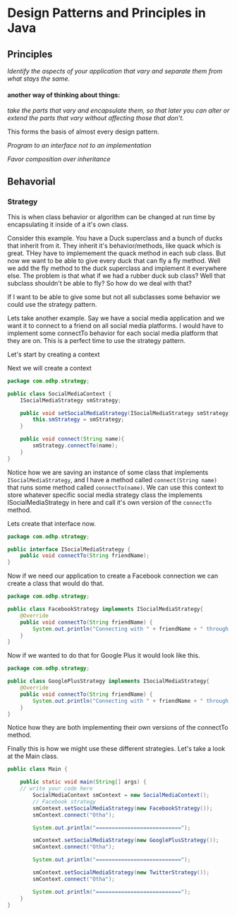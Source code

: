 # Design Patterns and Principles in Java

## Principles

*Identify the aspects of your
application that vary and separate
them from what stays the same.*

#### another way of thinking about things:

*take the parts
that vary and encapsulate them, so that later you can
alter or extend the parts that vary without affecting
those that don’t.*

This forms the basis of almost every design pattern.

*Program to an interface not to an implementation*

*Favor composition over inheritance*

## Behavorial

### Strategy
This is when class behavior or algorithm can be changed at run time by encapsulating it inside of a it's own class.

Consider this example. You have a Duck superclass and a bunch of ducks that inherit from it. They inherit it's behavior/methods, like quack which is great. THey have to implemement the quack method in each sub class. But now we want to be able to give every duck that can fly a fly method. Well we add the fly method to the duck superclass and implement it everywhere else. The problem is that what if we had a rubber duck sub class? Well that subclass shouldn't be able to fly? So how do we deal with that?

If I want to be able to give some but not all subclasses some behavior we could use the strategy pattern.

Lets take another example. Say we have a social media application and we want it to connect to a friend on all social media platforms. I would have to implement some connectTo behavior for each social media platform that they are on. This is a perfect time to use the strategy pattern.

Let's start by creating a context


Next we will create a context
```java
package com.odhp.strategy;

public class SocialMediaContext {
    ISocialMediaStrategy smStrategy;

    public void setSocialMediaStrategy(ISocialMediaStrategy smStrategy) {
        this.smStrategy = smStrategy;
    }

    public void connect(String name){
        smStrategy.connectTo(name);
    }
}
```

Notice how we are saving an instance of some class that implements `ISocialMediaStrategy`, and I have a method called `connect(String name)` that runs some method called `connectTo(name)`. We can use this context to store whatever specific social media strategy class the implements ISocialMediaStrategy in here and call it's own version of the `connectTo` method.

Lets create that interface now.

```java
package com.odhp.strategy;

public interface ISocialMediaStrategy {
    public void connectTo(String friendName);
}

```

Now if we need our application to create a Facebook connection we can create a class that would do that.

```java
package com.odhp.strategy;

public class FacebookStrategy implements ISocialMediaStrategy{
    @Override
    public void connectTo(String friendName) {
        System.out.println("Connecting with " + friendName + " through Facebook");
    }
}
```

Now if we wanted to do that for Google Plus it would look like this.

```java
package com.odhp.strategy;

public class GooglePlusStrategy implements ISocialMediaStrategy{
    @Override
    public void connectTo(String friendName) {
        System.out.println("Connecting with " + friendName + " through Google Plus");
    }
}
```

Notice how they are both implementing their own versions of the connectTo method.

Finally this is how we might use these different strategies. Let's take a look at the Main class.

```java
public class Main {

    public static void main(String[] args) {
	// write your code here
        SocialMediaContext smContext = new SocialMediaContext();
        // Facebook strategy
        smContext.setSocialMediaStrategy(new FacebookStrategy());
        smContext.connect("Otha");

        System.out.println("===========================");

        smContext.setSocialMediaStrategy(new GooglePlusStrategy());
        smContext.connect("Otha");

        System.out.println("===========================");

        smContext.setSocialMediaStrategy(new TwitterStrategy());
        smContext.connect("Otha");

        System.out.println("===========================");
    }
}
```